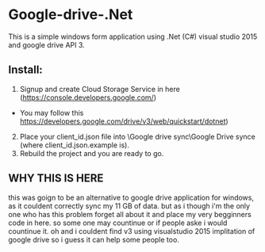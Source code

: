 # Google-drive-.Net
This is a simple windows form application using .Net (C#) visual studio 2015 and google drive API 3.<Enter>


## Install:
1. Signup and create Cloud Storage Service in here (https://console.developers.google.com/)
  * You may follow this https://developers.google.com/drive/v3/web/quickstart/dotnet)
2. Place your client_id.json file into \Google drive sync\Google Drive synce (where client_id.json.example is).
3. Rebuild the project and you are ready to go.


## WHY THIS IS HERE
  this was goign to be an alternative to google drive application for windows, as it couldent correctly sync my 11 GB of data. but as i though i'm the only one who has this problem forget all about it and place my very begginners code in here. so some one may countinue or if people aske i would countinue it. oh and i couldent find v3 using visualstudio 2015 implitation of google drive so i guess it can help some people too.

